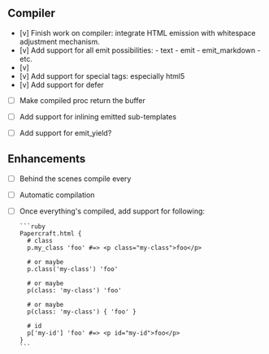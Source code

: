 ## Compiler

- [v] Finish work on compiler: integrate HTML emission with whitespace
      adjustment mechanism.
- [v] Add support for all emit possibilities:
      - text
      - emit
      - emit_markdown
      - etc.
- [v] 
- [v] Add support for special tags: especially html5
- [v] Add support for defer
- [ ] Make compiled proc return the buffer
- [ ] Add support for inlining emitted sub-templates
- [ ] Add support for emit_yield?



## Enhancements

- [ ] Behind the scenes compile every 


- [ ] Automatic compilation
- [ ] Once everything's compiled, add support for following:

      ```ruby
      Papercraft.html {
        # class
        p.my_class 'foo' #=> <p class="my-class">foo</p>

        # or maybe
        p.class('my-class') 'foo'

        # or maybe
        p(class: 'my-class') 'foo'

        # or maybe
        p(class: 'my-class') { 'foo' }

        # id
        p['my-id'] 'foo' #=> <p id="my-id">foo</p>
      }
      ```

